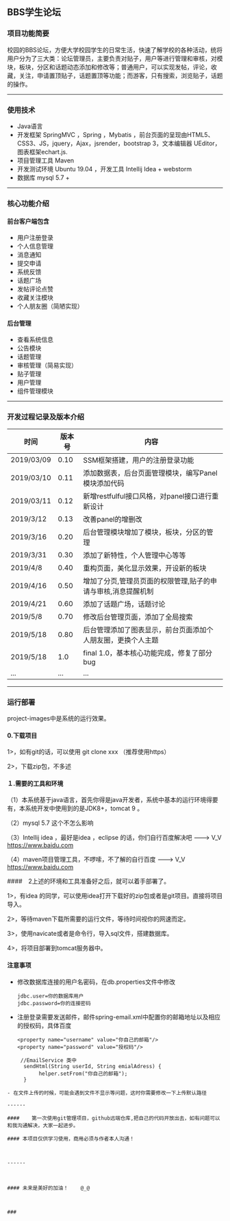 ## BBS学生论坛

### 项目功能简要

​	校园的BBS论坛，方便大学校园学生的日常生活，快速了解学校的各种活动，统将用户分为了三大类：论坛管理员，主要负责对贴子，用户等进行管理和审核，对模块，板块，分区和话题动态添加和修改等；普通用户，可以实现发帖，评论，收藏，关注，申请置顶贴子，话题置顶等功能；而游客，只有搜索，浏览贴子，话题的操作。

------

### 使用技术

- Java语言
- 开发框架 SpringMVC ，Spring ，Mybatis ，前台页面的呈现由HTML5、CSS3、JS，jquery，Ajax，jsrender，bootstrap 3，文本编辑器 UEditor，图表框架echart.js.
- 项目管理工具 Maven 
- 开发测试环境 Ubuntu 19.04 ，开发工具 Intellij Idea + webstorm
- 数据库 mysql 5.7 +

------

### 核心功能介绍

#### 前台客户端包含

- 用户注册登录
- 个人信息管理
- 消息通知
- 提交申请
- 系统反馈
- 话题广场
- 发帖评论点赞
- 收藏关注模块
- 个人朋友圈（简陋实现）

#### 后台管理

- 查看系统信息
- 公告模块
- 话题管理
- 审核管理（简易实现）
- 贴子管理
- 用户管理
- 组件管理模块

------

### 开发过程记录及版本介绍

| 时间       | 版本号 | 内容                                                         |
| ---------- | ------ | ------------------------------------------------------------ |
| 2019/03/09 | 0.10   | SSM框架搭建，用户的注册登录功能                              |
| 2019/03/10 | 0.11   | 添加数据表，后台页面管理模块，编写Panel模块添加代码          |
| 2019/03/11 | 0.12   | 新增restfulful接口风格，对panel接口进行重新设计              |
| 2019/3/12  | 0.13   | 改善panel的增删改                                            |
| 2019/3/16  | 0.20   | 后台管理模块增加了模块，板块，分区的管理                     |
| 2019/3/31  | 0.30   | 添加了新特性，个人管理中心等等                               |
| 2019/4/8   | 0.40   | 重构页面，美化显示效果，开设新的板块                         |
| 2019/4/16  | 0.50   | 增加了分页,管理员页面的权限管理,贴子的申请与审核,消息提醒机制 |
| 2019/4/21  | 0.60   | 添加了话题广场，话题讨论                                     |
| 2019/5/8   | 0.70   | 修改后台管理页面，添加了全局搜索                             |
| 2019/5/18  | 0.80   | 后台管理添加了图表显示，前台页面添加个人朋友圈，更换个人主题 |
| 2019/5/18  | 1.0    | final 1.0，基本核心功能完成，修复了部分bug                   |
| ...        | ...    | ...                                                          |

------

### 运行部署
project-images中是系统的运行效果。
#### 0.下载项目

1>，如有git的话，可以使用  git clone  xxx （推荐使用https）

2>，下载zip包，不多述

#### １.需要的工具和环境

（1）本系统基于java语言，首先你得是java开发者，系统中基本的运行环境得要有，本系统开发中使用到的是JDK8+，tomcat 9 。

（2）mysql 5.7 这个不怎么影响

（3）Intellij idea ，最好是idea ，eclipse 的话，你们自行百度解决吧 --->       V_V    https://www.baidu.com

（4）maven项目管理工具，不啰嗦，不了解的自行百度    --->    V_V     https://www.baidu.com

 ####　2上述的环境和工具准备好之后，就可以着手部署了。

1>，有idea 的同学，可以使用idea打开下载好的zip包或者是git项目。直接将项目导入。

2>，等待maven下载所需要的运行文件，等待时间视你的网速而定。

3>，使用navicate或者是命令行，导入sql文件，搭建数据库。

4>，将项目部署到tomcat服务器中。

#### 注意事项

- 修改数据库连接的用户名密码，在db.properties文件中修改

  ```
  jdbc.user=你的数据库用户
  jdbc.password=你的连接密码
  ```

- 注册登录需要发送邮件，邮件spring-email.xml中配置你的邮箱地址以及相应的授权码，具体百度

  ```
  <property name="username" value="你自己的邮箱"/>
  <property name="password" value="授权码"/>
  ```
   ```$java
    //EmailService 类中
     sendHtml(String userId, String emialAdress) {
          helper.setFrom("你自己的邮箱");
     }
```
- 在文件上传的时候，可能会遇到文件不显示等问题，这时你需要修改一下上传默认路径

------

#### 	第一次使用git管理项目，github远端仓库,把自己的代码开放出去，如有问题可以和我沟通解决，大家一起进步。

#### 本项目仅供学习使用，商用必须与作者本人沟通！



------



#### 未来是美好的加油！    @_@



###                          





